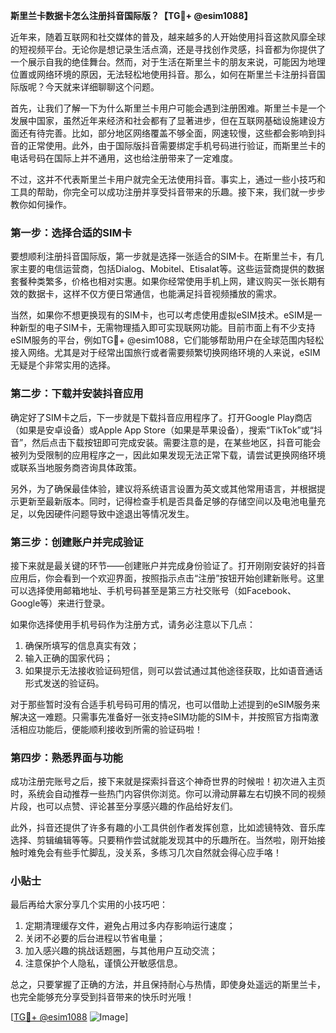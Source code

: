 **斯里兰卡数据卡怎么注册抖音国际版？【TG💪+ @esim1088】**

近年来，随着互联网和社交媒体的普及，越来越多的人开始使用抖音这款风靡全球的短视频平台。无论你是想记录生活点滴，还是寻找创作灵感，抖音都为你提供了一个展示自我的绝佳舞台。然而，对于生活在斯里兰卡的朋友来说，可能因为地理位置或网络环境的原因，无法轻松地使用抖音。那么，如何在斯里兰卡注册抖音国际版呢？今天就来详细聊聊这个问题。

首先，让我们了解一下为什么斯里兰卡用户可能会遇到注册困难。斯里兰卡是一个发展中国家，虽然近年来经济和社会都有了显著进步，但在互联网基础设施建设方面还有待完善。比如，部分地区网络覆盖不够全面，网速较慢，这些都会影响到抖音的正常使用。此外，由于国际版抖音需要绑定手机号码进行验证，而斯里兰卡的电话号码在国际上并不通用，这也给注册带来了一定难度。

不过，这并不代表斯里兰卡用户就完全无法使用抖音。事实上，通过一些小技巧和工具的帮助，你完全可以成功注册并享受抖音带来的乐趣。接下来，我们就一步步教你如何操作。

### 第一步：选择合适的SIM卡

要想顺利注册抖音国际版，第一步就是选择一张适合的SIM卡。在斯里兰卡，有几家主要的电信运营商，包括Dialog、Mobitel、Etisalat等。这些运营商提供的数据套餐种类繁多，价格也相对实惠。如果你经常使用手机上网，建议购买一张长期有效的数据卡，这样不仅方便日常通信，也能满足抖音视频播放的需求。

当然，如果你不想更换现有的SIM卡，也可以考虑使用虚拟eSIM技术。eSIM是一种新型的电子SIM卡，无需物理插入即可实现联网功能。目前市面上有不少支持eSIM服务的平台，例如TG💪+ @esim1088，它们能够帮助用户在全球范围内轻松接入网络。尤其是对于经常出国旅行或者需要频繁切换网络环境的人来说，eSIM无疑是个非常实用的选择。

### 第二步：下载并安装抖音应用

确定好了SIM卡之后，下一步就是下载抖音应用程序了。打开Google Play商店（如果是安卓设备）或Apple App Store（如果是苹果设备），搜索“TikTok”或“抖音”，然后点击下载按钮即可完成安装。需要注意的是，在某些地区，抖音可能会被列为受限制的应用程序之一，因此如果发现无法正常下载，请尝试更换网络环境或联系当地服务商咨询具体政策。

另外，为了确保最佳体验，建议将系统语言设置为英文或其他常用语言，并根据提示更新至最新版本。同时，记得检查手机是否具备足够的存储空间以及电池电量充足，以免因硬件问题导致中途退出等情况发生。

### 第三步：创建账户并完成验证

接下来就是最关键的环节——创建账户并完成身份验证了。打开刚刚安装好的抖音应用后，你会看到一个欢迎界面，按照指示点击“注册”按钮开始创建新账号。这里可以选择使用邮箱地址、手机号码甚至是第三方社交账号（如Facebook、Google等）来进行登录。

如果你选择使用手机号码作为注册方式，请务必注意以下几点：
1. 确保所填写的信息真实有效；
2. 输入正确的国家代码；
3. 如果提示无法接收验证码短信，则可以尝试通过其他途径获取，比如语音通话形式发送的验证码。

对于那些暂时没有合适手机号码可用的情况，也可以借助上述提到的eSIM服务来解决这一难题。只需事先准备好一张支持eSIM功能的SIM卡，并按照官方指南激活相应功能后，便能顺利接收到所需的验证码啦！

### 第四步：熟悉界面与功能

成功注册完账号之后，接下来就是探索抖音这个神奇世界的时候啦！初次进入主页时，系统会自动推荐一些热门内容供你浏览。你可以滑动屏幕左右切换不同的视频片段，也可以点赞、评论甚至分享感兴趣的作品给好友们。

此外，抖音还提供了许多有趣的小工具供创作者发挥创意，比如滤镜特效、音乐库选择、剪辑编辑等等。只要稍作尝试就能发现其中的乐趣所在。当然啦，刚开始接触时难免会有些手忙脚乱，没关系，多练习几次自然就会得心应手咯！

### 小贴士

最后再给大家分享几个实用的小技巧吧：
1. 定期清理缓存文件，避免占用过多内存影响运行速度；
2. 关闭不必要的后台进程以节省电量；
3. 加入感兴趣的挑战话题圈，与其他用户互动交流；
4. 注意保护个人隐私，谨慎公开敏感信息。

总之，只要掌握了正确的方法，并且保持耐心与热情，即使身处遥远的斯里兰卡，也完全能够充分享受到抖音带来的快乐时光哦！

[[TG💪+ @esim1088](https://t.me/s/esim1088) ![Image](https://i.postimg.cc/4NQfJmqS/Snipaste-2025-05-13-00-14-12.png)]